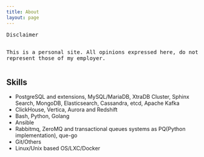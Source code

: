 ```yaml
---
title: About
layout: page
---
```



<p>
<pre>
Disclaimer

This is a personal site. All opinions expressed here,
do not represent those of my employer.
</pre>
</p>


<h2>Skills</h2>


<ul class="skill-list">
	<li>PostgreSQL and extensions, MySQL/MariaDB, XtraDB Cluster, Sphinx Search, MongoDB, Elasticsearch, Cassandra, etcd, Apache Kafka</li>
	<li>ClickHouse, Vertica, Aurora and Redshift</li>
	<li>Bash, Python, Golang</li>
	<li>Ansible</li>
	<li>Rabbitmq, ZeroMQ and transactional queues systems as PQ(Python implementation), que-go</li>
	<li>Git/Others</li>
	<li>Linux/Unix based OS/LXC/Docker</li>
</ul>


<!--<h2>Projects</h2> -->

<!-- <ul> -->
<!--	<li><a href="https://github.com/">Lorem Lorem</a></li> -->
<!--	<li><a href="https://github.com/">Ipsum Dolor</a></li> -->
<!--	<li><a href="https://github.com/">Dolor Lorem</a></li> -->
<!-- </ul> -->
